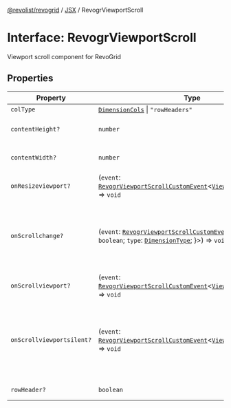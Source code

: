[@revolist/revogrid](README.md) / [JSX](Namespace.JSX.md) / RevogrViewportScroll

# Interface: RevogrViewportScroll

Viewport scroll component for RevoGrid

## Properties

| Property | Type | Description | Defined in |
| ------ | ------ | ------ | ------ |
| `colType` | [`DimensionCols`](TypeAlias.DimensionCols.md) \| `"rowHeaders"` | - | [src/components.d.ts:2085](https://github.com/revolist/revogrid/blob/786bfc578aeb724125d022c69d878eb830c54a23/src/components.d.ts#L2085) |
| `contentHeight?` | `number` | Height of inner content | [src/components.d.ts:2089](https://github.com/revolist/revogrid/blob/786bfc578aeb724125d022c69d878eb830c54a23/src/components.d.ts#L2089) |
| `contentWidth?` | `number` | Width of inner content | [src/components.d.ts:2093](https://github.com/revolist/revogrid/blob/786bfc578aeb724125d022c69d878eb830c54a23/src/components.d.ts#L2093) |
| `onResizeviewport?` | (`event`: [`RevogrViewportScrollCustomEvent`](Interface.RevogrViewportScrollCustomEvent.md)\<[`ViewPortResizeEvent`](TypeAlias.ViewPortResizeEvent.md)\>) => `void` | Viewport resize | [src/components.d.ts:2097](https://github.com/revolist/revogrid/blob/786bfc578aeb724125d022c69d878eb830c54a23/src/components.d.ts#L2097) |
| `onScrollchange?` | (`event`: [`RevogrViewportScrollCustomEvent`](Interface.RevogrViewportScrollCustomEvent.md)\<\{ `hasScroll`: `boolean`; `type`: [`DimensionType`](TypeAlias.DimensionType.md); \}\>) => `void` | Triggered on scroll change, can be used to get information about scroll visibility | [src/components.d.ts:2101](https://github.com/revolist/revogrid/blob/786bfc578aeb724125d022c69d878eb830c54a23/src/components.d.ts#L2101) |
| `onScrollviewport?` | (`event`: [`RevogrViewportScrollCustomEvent`](Interface.RevogrViewportScrollCustomEvent.md)\<[`ViewPortScrollEvent`](TypeAlias.ViewPortScrollEvent.md)\>) => `void` | Before scroll event | [src/components.d.ts:2108](https://github.com/revolist/revogrid/blob/786bfc578aeb724125d022c69d878eb830c54a23/src/components.d.ts#L2108) |
| `onScrollviewportsilent?` | (`event`: [`RevogrViewportScrollCustomEvent`](Interface.RevogrViewportScrollCustomEvent.md)\<[`ViewPortScrollEvent`](TypeAlias.ViewPortScrollEvent.md)\>) => `void` | Silently scroll to coordinate Made to align negative coordinates for mobile devices | [src/components.d.ts:2112](https://github.com/revolist/revogrid/blob/786bfc578aeb724125d022c69d878eb830c54a23/src/components.d.ts#L2112) |
| `rowHeader?` | `boolean` | Enable row header | [src/components.d.ts:2116](https://github.com/revolist/revogrid/blob/786bfc578aeb724125d022c69d878eb830c54a23/src/components.d.ts#L2116) |
